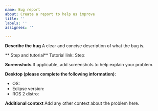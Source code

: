 ```yaml
---
name: Bug report
about: Create a report to help us improve
title: ''
labels: ''
assignees: ''

---
```


**Describe the bug**
A clear and concise description of what the bug is.

** Step and tutorial**
Tutorial link:
Step:

**Screenshots**
If applicable, add screenshots to help explain your problem.

**Desktop (please complete the following information):**
 - OS: 
 - Eclipse version: 
 - ROS 2 distro: 


**Additional context**
Add any other context about the problem here.
